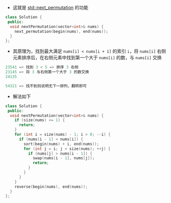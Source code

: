 * 这就是 [std::next_permutation](https://en.cppreference.com/w/cpp/algorithm/next_permutation) 的功能

```cpp
class Solution {
 public:
  void nextPermutation(vector<int>& nums) {
    next_permutation(begin(nums), end(nums));
  }
};
```

* 其原理为，找到最大满足 `nums[i] < nums[i + 1]` 的索引 `i`，将 `nums[i]` 右侧元素排序后，在右侧元素中找到第一个大于 `nums[i]` 的数，与 `nums[i]` 交换

```cpp
23541 => 找到 3 < 5 => 排序 3 右侧
23145 => 将 3 与右侧第一个大于 3 的数交换
24135

54321 => 找不到则说明无下一排列，翻转即可
```

* 解法如下

```cpp
class Solution {
 public:
  void nextPermutation(vector<int>& nums) {
    if (size(nums) <= 1) {
      return;
    }
    for (int i = size(nums) - 1; i > 0; --i) {
      if (nums[i - 1] < nums[i]) {
        sort(begin(nums) + i, end(nums));
        for (int j = i; j < size(nums); ++j) {
          if (nums[j] > nums[i - 1]) {
            swap(nums[i - 1], nums[j]);
            return;
          }
        }
      }
    }
    reverse(begin(nums), end(nums));
  }
};
```
